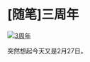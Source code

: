 # [随笔]三周年

[![3周年](https://attachment.soulteary.com/2010/02/28/3-YEARS.jpg "3周年")](https://attachment.soulteary.com/2010/02/28/3-YEARS.jpg)

突然想起今天又是2月27日。


